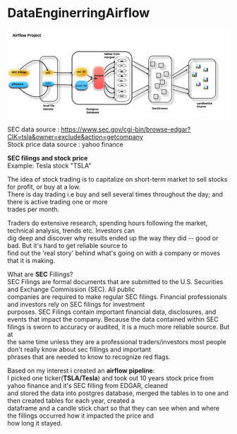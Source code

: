 # DataEnginerringAirflow
![description_if_image_fails_to_load](Dags/airflowpipe.jpg.png)

SEC data source : https://www.sec.gov/cgi-bin/browse-edgar?CIK=tsla&owner=exclude&action=getcompany <br>
Stock price data source : yahoo finance <br>

**SEC filings and stock price**<br>
Example: Tesla stock "TSLA"<br>

The idea of stock trading is to capitalize on short-term market to sell stocks for profit, or buy at a low.<br>
There is day trading i.e buy and sell several times throughout the day; and there is active trading one or more <br>
trades per month.<br>

Traders do extensive research, spending hours following the market, technical analysis, trends etc. Investors can <br>
dig deep and discover why results ended up the way they did -- good or bad. But it's hard to get reliable source to <br>
find out the 'real story' behind what's going on with a company or moves that it is making.<br>

What are **SEC** Fillings?<br>
SEC Filings are formal documents that are submitted to the U.S. Securities and Exchange Commission (SEC). All public <br>
companies are required to make regular SEC filings. Financial professionals and investors rely on SEC filings for investment <br>
purposes. SEC Filings contain important financial data, disclosures, and events that impact the company.
Because the data contained within SEC filings is sworn to accuracy or audited, it is a much more reliable source. But at <br>
the same time unless they are a professional traders/investors most people don't really know about sec fillings and important <br>phrases that are needed to know to recognize red flags.<br>

Based on my interest i created an **airflow pipeline**:<br>
I picked one ticker(**TSLA/Tesla**) and took out 10 years stock price from yahoo finance and it's SEC filling from EDGAR, cleaned <br>
and stored the data into postgres database, merged the tables in to one and then created tables for each year, created a <br>
dataframe and a candle stick chart so that they can see when and where the fillings occurred how it impacted the price and <br>
how long it stayed. 

